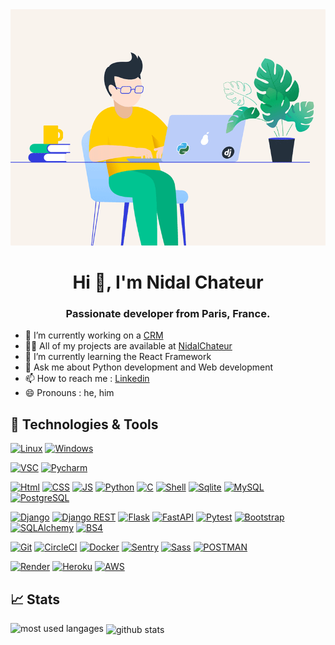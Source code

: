 <img src="./python.gif">

<h1 align="center">Hi 👋, I'm Nidal Chateur</h1>
<h3 align="center">Passionate developer from Paris, France.</h3>



- 🔭 I’m currently working on a <a href="">CRM</a>
- 👨‍💻 All of my projects are available at [NidalChateur](https://github.com/NidalChateur?tab=repositories)
- 🌱 I’m currently learning the React Framework
- 💬 Ask me about Python development and Web development
- 📫 How to reach me : <a href="https://www.linkedin.com/in/nidal-chateur-a9aa8a1b5/">Linkedin</a>
- 😄 Pronouns : he, him



## 🔧 Technologies & Tools

[![Linux](https://img.shields.io/badge/OS-Linux-informational?style=flat&logo=Linux&logoColor=white&color=blue)](https://www.linux.org/)
[![Windows](https://img.shields.io/badge/OS-Windows-informational?style=flat&logo=Windows&logoColor=white&color=blue)](https://www.microsoft.com/fr-fr/windows)

[![VSC](https://img.shields.io/badge/Editor-Visual_Studio_Code-informational?style=flat&logo=visual-studio-code&logoColor=white)](https://code.visualstudio.com/)
[![Pycharm](https://img.shields.io/badge/Editor-Pycharm-informational?style=flat&logo=Pycharm&logoColor=white)](https://www.jetbrains.com/fr-fr/pycharm/)

[![Html](https://img.shields.io/badge/Code-Html5-informational?style=flat&logo=Html5&logoColor=white)](https://developer.mozilla.org/fr/docs/Web/HTML)
[![CSS](https://img.shields.io/badge/Code-CSS3-informational?style=flat&logo=css3&logoColor=white)](https://developer.mozilla.org/fr/docs/Web/CSS)
[![JS](https://img.shields.io/badge/Code-JavaScript-informational?style=flat&logo=JavaScript&logoColor=white)](https://developer.mozilla.org/fr/docs/Web/JavaScript)
[![Python](https://img.shields.io/badge/Code-Python-informational?style=flat&logo=python&logoColor=white)](https://www.python.org/)
[![C](https://img.shields.io/badge/Code-C-informational?style=flat&logo=c&logoColor=white)](https://fr.wikipedia.org/wiki/C_(langage))
[![Shell](https://img.shields.io/badge/Code-Shell-informational?style=flat&logo=gnubash&logoColor=white)](https://fr.wikipedia.org/wiki/Shell_Unix)
[![Sqlite](https://img.shields.io/badge/Code-SQLite-informational?style=flat&logo=sqlite&logoColor=white)](https://www.sqlite.org/index.html)
[![MySQL](https://img.shields.io/badge/Code-MySQL-informational?style=flat&logo=MySQL&logoColor=white)](https://www.mysql.com/fr/)
[![PostgreSQL](https://img.shields.io/badge/Code-PostgreSQL-informational?style=flat&logo=PostgreSQL&logoColor=white)](https://www.postgresql.org/)

[![Django](https://img.shields.io/badge/Framework-django-informational?style=flat&logo=django&logoColor=white)](https://www.djangoproject.com/)
[![Django REST](https://img.shields.io/badge/Framework-djangoRest-informational?style=flat&logo=django&logoColor=white)](https://www.django-rest-framework.org/)
[![Flask](https://img.shields.io/badge/Framework-flask-informational?style=flat&logo=flask&logoColor=white)](https://flask.palletsprojects.com/en/3.0.x/)
[![FastAPI](https://img.shields.io/badge/Framework-FastAPI-informational?style=flat&logo=fastapi&logoColor=white)](https://fastapi.tiangolo.com/)
[![Pytest](https://img.shields.io/badge/Framework-pytest-informational?style=flat&logo=pytest&logoColor=white)](https://docs.pytest.org/en/8.0.x/)
[![Bootstrap](https://img.shields.io/badge/Framework-Bootstrap-informational?style=flat&logo=Bootstrap&logoColor=white)](https://getbootstrap.com/)
[![SQLAlchemy](https://img.shields.io/badge/Library-SQLAlchemy-informational?style=flat&logo=sqlalchemy&logoColor=white)](https://www.sqlalchemy.org/)
[![BS4](https://img.shields.io/badge/Library-BeautifulSoup-informational?style=flat)](https://www.crummy.com/software/BeautifulSoup/)

[![Git](https://img.shields.io/badge/Tool-git-informational?style=flat&logo=git&logoColor=white)](https://github.com/)
[![CircleCI](https://img.shields.io/badge/Tool-CircleCI-informational?style=flat&logo=CircleCI&logoColor=white)](https://circleci.com/)
[![Docker](https://img.shields.io/badge/Tool-Docker-informational?style=flat&logo=Docker&logoColor=white)](https://hub.docker.com/)
[![Sentry](https://img.shields.io/badge/Tool-Sentry-informational?style=flat&logo=Sentry&logoColor=white)](https://sentry.io/)
[![Sass](https://img.shields.io/badge/Tool-Sass-informational?style=flat&logo=Sass&logoColor=white)](https://sass-lang.com/)
[![POSTMAN](https://img.shields.io/badge/Tool-Postman-informational?style=flat&logo=POSTMAN&logoColor=white)](https://www.postman.com/)

[![Render](https://img.shields.io/badge/Cloud-Render-informational?style=flat&logo=Render&logoColor=white)](https://render.com/)
[![Heroku](https://img.shields.io/badge/Cloud-Heroku-informational?style=flat&logo=Heroku&logoColor=white)](https://www.heroku.com/)
[![AWS](https://img.shields.io/badge/Cloud-AWS-informational?style=flat&logo=amazonaws&logoColor=white)](https://aws.amazon.com/fr/)

## 📈 Stats

<!-- most used langages -->
<p><img align="left" src="https://github-readme-stats.vercel.app/api/top-langs?username=NidalChateur&show_icons=true&locale=en&layout=compact" alt="most used langages" /></p>


<!-- github stats -->
<p>&nbsp;<img align="center" src="https://github-readme-stats.vercel.app/api?username=NidalChateur&show_icons=true&locale=en" alt="github stats" /></p>
